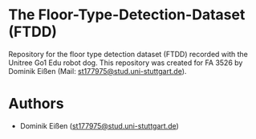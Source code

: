 # The Floor-Type-Detection-Dataset (FTDD)
Repository for the floor type detection dataset (FTDD) recorded with the Unitree Go1 Edu robot dog. This repository was created for FA 3526 by Dominik Eißen (Mail: st177975@stud.uni-stuttgart.de).

# Authors
- Dominik Eißen (st177975@stud.uni-stuttgart.de)